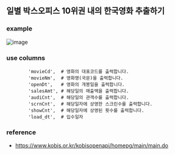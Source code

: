 ## 일별 박스오피스 10위권 내의 한국영화 추출하기
### example
![image](https://github.com/user-attachments/assets/03070f25-8005-4ab3-b9dd-cb42faea3b89)

### use columns
```
        'movieCd',  # 영화의 대표코드를 출력합니다.
        'movieNm',  # 영화명(국문)을 출력합니다.
        'openDt',   # 영화의 개봉일을 출력합니다.
        'salesAmt', # 해당일의 매출액을 출력합니다.
        'audiCnt',  # 해당일의 관객수를 출력합니다.
        'scrnCnt',  # 해당일자에 상영한 스크린수를 출력합니다.
        'showCnt',  # 해당일자에 상영된 횟수를 출력합니다.
        'load_dt',  # 입수일자
```
### reference
- https://www.kobis.or.kr/kobisopenapi/homepg/main/main.do
